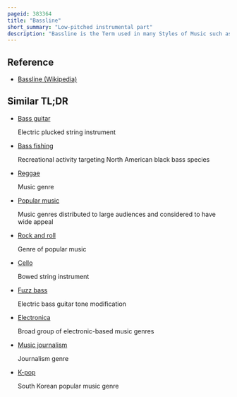 ```yaml
---
pageid: 383364
title: "Bassline"
short_summary: "Low-pitched instrumental part"
description: "Bassline is the Term used in many Styles of Music such as Blues jazz funk Dub and electronic traditional and classical Music for the low-pitched instrumental Part or Line played by a rhythm Section Instrument such as the electric Bass double Bass Cello Tub."
---
```


## Reference

- [Bassline (Wikipedia)](https://en.wikipedia.org/?curid=383364)

## Similar TL;DR

- [Bass guitar](/tldr/en/bass-guitar)

  Electric plucked string instrument

- [Bass fishing](/tldr/en/bass-fishing)

  Recreational activity targeting North American black bass species

- [Reggae](/tldr/en/reggae)

  Music genre

- [Popular music](/tldr/en/popular-music)

  Music genres distributed to large audiences and considered to have wide appeal

- [Rock and roll](/tldr/en/rock-and-roll)

  Genre of popular music

- [Cello](/tldr/en/cello)

  Bowed string instrument

- [Fuzz bass](/tldr/en/fuzz-bass)

  Electric bass guitar tone modification

- [Electronica](/tldr/en/electronica)

  Broad group of electronic-based music genres

- [Music journalism](/tldr/en/music-journalism)

  Journalism genre

- [K-pop](/tldr/en/k-pop)

  South Korean popular music genre
